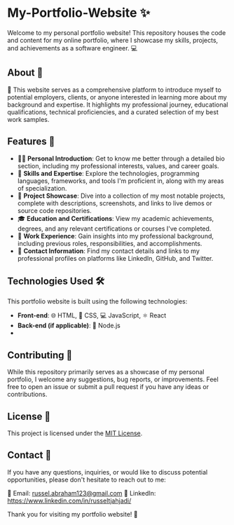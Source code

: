# My-Portfolio-Website ✨

Welcome to my personal portfolio website! This repository houses the code and content for my online portfolio, where I showcase my skills, projects, and achievements as a software engineer. 💻

## About 🤔

🌟 This website serves as a comprehensive platform to introduce myself to potential employers, clients, or anyone interested in learning more about my background and expertise. It highlights my professional journey, educational qualifications, technical proficiencies, and a curated selection of my best work samples. 

## Features 🚀

- 🙋‍♂️ **Personal Introduction**: Get to know me better through a detailed bio section, including my professional interests, values, and career goals.
- 💪 **Skills and Expertise**: Explore the technologies, programming languages, frameworks, and tools I'm proficient in, along with my areas of specialization.
- 🎨 **Project Showcase**: Dive into a collection of my most notable projects, complete with descriptions, screenshots, and links to live demos or source code repositories.
- 🎓 **Education and Certifications**: View my academic achievements, degrees, and any relevant certifications or courses I've completed.
- 💼 **Work Experience**: Gain insights into my professional background, including previous roles, responsibilities, and accomplishments.
- 📧 **Contact Information**: Find my contact details and links to my professional profiles on platforms like LinkedIn, GitHub, and Twitter.

## Technologies Used 🛠️

This portfolio website is built using the following technologies:

- **Front-end**: 🌐 HTML, 🎨 CSS, 💻 JavaScript, ⚛️ React
- **Back-end (if applicable)**: 👾 Node.js
- 
## Contributing 🤝

While this repository primarily serves as a showcase of my personal portfolio, I welcome any suggestions, bug reports, or improvements. Feel free to open an issue or submit a pull request if you have any ideas or contributions.

## License 📄

This project is licensed under the [MIT License](LICENSE).

## Contact 📩

If you have any questions, inquiries, or would like to discuss potential opportunities, please don't hesitate to reach out to me:

📧 Email: russel.abraham123@gmail.com
💼 LinkedIn: https://www.linkedin.com/in/russeltjahjadi/

Thank you for visiting my portfolio website! 🎉
